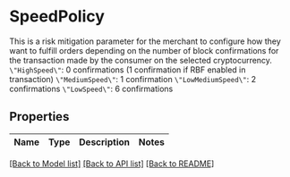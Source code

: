 # SpeedPolicy

This is a risk mitigation parameter for the merchant to configure how they want to fulfill orders depending on the number of block confirmations for the transaction made by the consumer on the selected cryptocurrency. `\"HighSpeed\"`: 0 confirmations (1 confirmation if RBF enabled in transaction)    `\"MediumSpeed\"`: 1 confirmation    `\"LowMediumSpeed\"`: 2 confirmations    `\"LowSpeed\"`: 6 confirmations 

## Properties
Name | Type | Description | Notes
------------ | ------------- | ------------- | -------------

[[Back to Model list]](../README.md#documentation-for-models) [[Back to API list]](../README.md#documentation-for-api-endpoints) [[Back to README]](../README.md)


